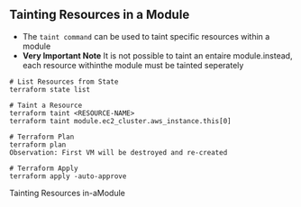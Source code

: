 ## Tainting Resources in a Module
- The `taint command` can be used to taint specific resources within a module
- **Very Important Note** It is not possible to taint an entaire module.instead, each resource withinthe module must be tainted seperately


```t
# List Resources from State
terraform state list

# Taint a Resource
terraform taint <RESOURCE-NAME>
terraform taint module.ec2_cluster.aws_instance.this[0]

# Terraform Plan
terraform plan
Observation: First VM will be destroyed and re-created

# Terraform Apply
terraform apply -auto-approve
```

Tainting Resources in-aModule